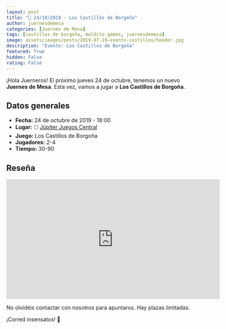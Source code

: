```yaml
---
layout: post
title: "📆 24/10/2019 - Los Castillos de Borgoña"
author: juernesdemesa
categories: [Juernes de Mesa]
tags: [castillos de borgoña, maldito games, juernesdemesa]
image: assets/images/posts/2019-07-19-evento-castillos/header.jpg
description: "Evento: Los Castillos de Borgoña"
featured: True
hidden: False
rating: False
---
```


¡Hola Juerneros! El próximo jueves 24 de octubre, tenemos un nuevo **Juernes de Mesa**. Esta vez, vamos a jugar a **Los Castillos de Borgoña**.

## Datos generales

- **Fecha:** 24 de octubre de 2019 - 18:00
- **Lugar:** 🌕 [Júpiter Juegos Central](https://www.jupiterjuegos.com/tiendas/)
- **Juego:** Los Castillos de Borgoña
- **Jugadores:** 2-4
- **Tiempo:** 30-90

## Reseña

<iframe width="560" height="315" src="https://www.youtube.com/embed/F6Y5mhrIb5A" frameborder="0" allow="accelerometer; autoplay; encrypted-media; gyroscope; picture-in-picture" allowfullscreen></iframe>

No olvidéis contactar con nosotros para apuntaros. Hay plazas limitadas.

¡Corred insensatos! 🧙
